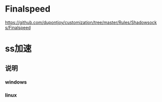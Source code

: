 # Finalspeed
https://github.com/dupontjoy/customization/tree/master/Rules/Shadowsocks/Finalspeed

# ss加速
## 说明
### windows
### linux
